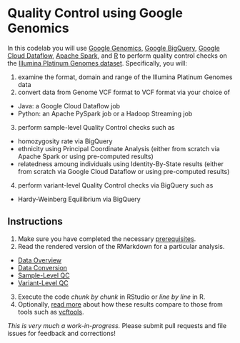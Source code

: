 # Quality Control using Google Genomics

In this codelab you will use [Google Genomics](https://cloud.google.com/genomics/), [Google BigQuery](https://cloud.google.com/bigquery/what-is-bigquery), [Google Cloud Dataflow](https://cloud.google.com/dataflow/), [Apache Spark](http://spark.apache.org/), and [R](http://www.r-project.org/) to perform quality control checks on the [Illumina Platinum Genomes dataset](https://cloud.google.com/genomics/data/platinum-genomes).  Specifically, you will:

1. examine the format, domain and range of the Illumina Platinum Genomes data
2. convert data from Genome VCF format to VCF format via your choice of
 + Java: a Google Cloud Dataflow job
 + Python: an Apache PySpark job or a Hadoop Streaming job
3. perform sample-level Quality Control checks such as
 + homozygosity rate via BigQuery
 + ethnicity using Principal Coordinate Analysis (either from scratch via Apache Spark or using pre-computed results)
 + relatedness amoung individuals using Identity-By-State results (either from scratch via Google Cloud Dataflow or using pre-computed results)
4. perform variant-level Quality Control checks via BigQuery such as
 + Hardy-Weinberg Equilibrium via BigQuery

## Instructions
1. Make sure you have completed the necessary [prerequisites](../README.md).
2. Read the rendered version of the RMarkdown for a particular analysis.
 + [Data Overview](./Data-Overview.md)
 + [Data Conversion](./Data-Conversion.md)
 + [Sample-Level QC](./Sample-Level-QC.md)
 + [Variant-Level QC](./Variant-Level-QC.md)
3. Execute the code *chunk by chunk* in RStudio or *line by line* in R.
4. Optionally, [read more](./comparison/QC-Comparison.md) about how these results compare to those from tools such as [vcftools](http://vcftools.sourceforge.net/).

_This is very much a work-in-progress._  Please submit pull requests and file issues for feedback and corrections!
